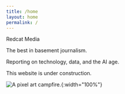 ```yaml
---
title: /home
layout: home
permalink: /
---
```


Redcat Media

The best in basement journalism. 

Reporting on technology, data, and the AI age.

This website is under construction. 

![A pixel art campfire.](assets/campfire-crop2.gif){:width="100%"}




